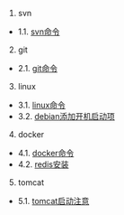 1. svn
 - 1.1. [svn命令](01.1.md)
2. git
 - 2.1. [git命令](02.1.md)
3. linux
 - 3.1. [linux命令](03.1.md)
 - 3.2. [debian添加开机启动项](03.2.md)
4. docker
 - 4.1. [docker命令](04.1.md)
 - 4.2. [redis安装](04.2.md)
5. tomcat
 - 5.1. [tomcat启动注意](05.1.md)